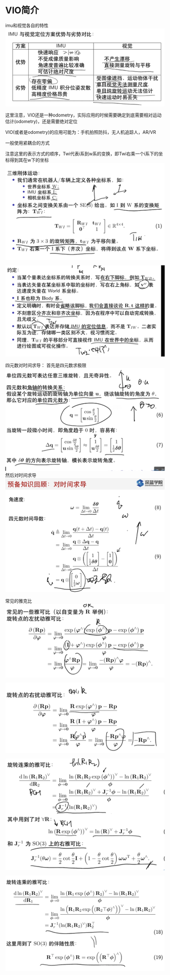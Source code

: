 # VIO简介
imu和视觉各自的特性
![title](https://raw.githubusercontent.com/HViktorTsoi/gitnote-image/master/gitnote/2020/12/27/1609078133926-1609078133962.png)

这里注意，VIO还是一种odometry，实际应用的时候需要确定到底需要相对运动估计(odometry)，还是需要绝对定位

VIO(或者是odometry)的应用可能为：手机拍照防抖，无人机追踪人，AR/VR

一般使用紧耦合的方式

注意这里的表示方式的顺序，Twi代表i系到w系的变换，即Twi右乘一个i系下的坐标得到其在w下的坐标
![title](https://raw.githubusercontent.com/HViktorTsoi/gitnote-image/master/gitnote/2020/12/27/1609079525458-1609079525462.png)

![title](https://raw.githubusercontent.com/HViktorTsoi/gitnote-image/master/gitnote/2020/12/27/1609079802034-1609079802039.png)

四元数对时间求导：
首先是四元数求极限
![title](https://raw.githubusercontent.com/HViktorTsoi/gitnote-image/master/gitnote/2020/12/27/1609080238018-1609080238021.png)
然后对时间求导
![title](https://raw.githubusercontent.com/HViktorTsoi/gitnote-image/master/gitnote/2020/12/27/1609080407641-1609080407643.png)

常见的雅克比
![title](https://raw.githubusercontent.com/HViktorTsoi/gitnote-image/master/gitnote/2021/01/02/1609521193207-1609521193239.png)

![title](https://raw.githubusercontent.com/HViktorTsoi/gitnote-image/master/gitnote/2021/01/02/1609521325683-1609521325684.png)

![title](https://raw.githubusercontent.com/HViktorTsoi/gitnote-image/master/gitnote/2021/01/02/1609521988768-1609521988772.png)

![title](https://raw.githubusercontent.com/HViktorTsoi/gitnote-image/master/gitnote/2021/01/02/1609522091236-1609522091238.png)